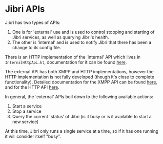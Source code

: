 # Jibri APIs
Jibri has two types of APIs:
1. One is for 'external' use and is used to control stopping and starting of Jibri services, as well as querying Jibri's health.
1. The other is 'internal' and is used to notify Jibri that there has been a change to its config file.

There is an HTTP implementation of the 'internal' API which lives in `InternalHttpApi.kt`, documentation for it can be found [here](internal_http_api.md).

The external API has both XMPP and HTTP implementations, however the HTTP implementation is not fully developed (though it's close to complete functionality).  Detailed documentation for the XMPP API can be found [here](xmpp_api.md), and for the HTTP API [here](http_api.md).

In general, the 'external' APIs boil down to the following available actions:
1. Start a service
1. Stop a service
1. Query the current 'status' of Jibri (is it busy or is it available to start a new service)

At this time, Jibri only runs a single service at a time, so if it has one running it will consider itself "busy".
